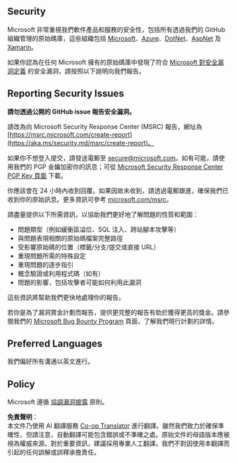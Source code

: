 <!--
CO_OP_TRANSLATOR_METADATA:
{
  "original_hash": "57f14126c1c6add76b3aef3844dfe4e3",
  "translation_date": "2025-07-16T15:39:04+00:00",
  "source_file": "SECURITY.md",
  "language_code": "hk"
}
-->
## Security

Microsoft 非常重視我們軟件產品和服務的安全性，包括所有透過我們的 GitHub 組織管理的原始碼庫，這些組織包括 [Microsoft](https://github.com/Microsoft)、[Azure](https://github.com/Azure)、[DotNet](https://github.com/dotnet)、[AspNet](https://github.com/aspnet) 及 [Xamarin](https://github.com/xamarin)。

如果你認為在任何 Microsoft 擁有的原始碼庫中發現了符合 [Microsoft 對安全漏洞定義](https://aka.ms/security.md/definition) 的安全漏洞，請按照以下說明向我們報告。

## Reporting Security Issues

**請勿透過公開的 GitHub issue 報告安全漏洞。**

請改為向 Microsoft Security Response Center (MSRC) 報告，網址為 [https://msrc.microsoft.com/create-report](https://aka.ms/security.md/msrc/create-report)。

如果你不想登入提交，請發送電郵至 [secure@microsoft.com](mailto:secure@microsoft.com)。如有可能，請使用我們的 PGP 金鑰加密你的訊息；可從 [Microsoft Security Response Center PGP Key 頁面](https://aka.ms/security.md/msrc/pgp) 下載。

你應該會在 24 小時內收到回覆。如果因故未收到，請透過電郵跟進，確保我們已收到你的原始訊息。更多資訊可參考 [microsoft.com/msrc](https://www.microsoft.com/msrc)。

請盡量提供以下所需資訊，以協助我們更好地了解問題的性質和範圍：

  * 問題類型（例如緩衝區溢位、SQL 注入、跨站腳本攻擊等）
  * 與問題表現相關的原始碼檔案完整路徑
  * 受影響原始碼的位置（標籤/分支/提交或直接 URL）
  * 重現問題所需的特殊設定
  * 重現問題的逐步指引
  * 概念驗證或利用程式碼（如有）
  * 問題的影響，包括攻擊者可能如何利用此漏洞

這些資訊將幫助我們更快地處理你的報告。

若你是為了漏洞賞金計劃而報告，提供更完整的報告有助於獲得更高的獎金。請參閱我們的 [Microsoft Bug Bounty Program](https://aka.ms/security.md/msrc/bounty) 頁面，了解我們現行計劃的詳情。

## Preferred Languages

我們偏好所有溝通以英文進行。

## Policy

Microsoft 遵循 [協調漏洞披露](https://aka.ms/security.md/cvd) 原則。

**免責聲明**：  
本文件乃使用 AI 翻譯服務 [Co-op Translator](https://github.com/Azure/co-op-translator) 進行翻譯。雖然我們致力於確保準確性，但請注意，自動翻譯可能包含錯誤或不準確之處。原始文件的母語版本應被視為權威來源。對於重要資訊，建議採用專業人工翻譯。我們不對因使用本翻譯而引起的任何誤解或誤釋承擔責任。